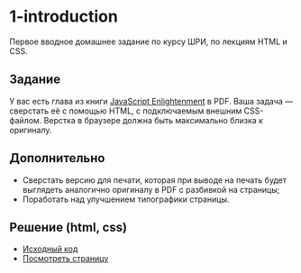 # 1-introduction

Первое вводное домашнее задание по курсу ШРИ, по лекциям HTML и CSS.

## Задание
У вас есть глава из книги [JavaScript Enlightenment](http://javascriptenlightenment.com/) в PDF. Ваша задача — сверстать её с помощью HTML, 
с подключаемым внешним  CSS-файлом. Верстка в браузере должна быть максимально близка к оригиналу.

## Дополнительно
* Сверстать  версию для печати, которая при выводе на печать будет выглядеть аналогично оригиналу в PDF с разбивкой на страницы;
* Поработать над улучшением типографики страницы.

## Решение (html, css)
* [Исходный код](https://github.com/gogoleff/Yandex-IDS2013_1-introduction/tree/master/pure)
* [Посмотреть страницу](http://gogoleff.github.io/Yandex-IDS2013_1-introduction/pure/)